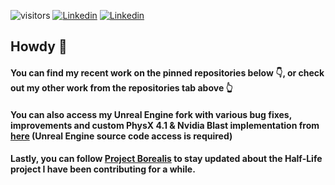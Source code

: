 ![visitors](https://visitor-badge.glitch.me/badge?page_id=dyanikoglu.dyanikoglu) <a href="https://www.linkedin.com/in/dyanikoglu/" target="_blank">![Linkedin](https://badgen.net/badge/Linkedin/Doğa%20Can%20Yanıkoğlu)</a> <a href="https://twitter.com/intent/follow?screen_name=dcyanikoglu" target="_blank">![Linkedin](https://badgen.net/twitter/follow/dcyanikoglu?icon=twitter)</a>
## Howdy 🤠 

#### You can find my recent work on the pinned repositories below 👇, or check out my other work from the repositories tab above 👆

#### You can also access my Unreal Engine fork with various bug fixes, improvements and custom PhysX 4.1 & Nvidia Blast implementation from [here](https://github.com/dyanikoglu/UnrealEngine) (Unreal Engine source code access is required)

#### Lastly, you can follow [Project Borealis](https://projectborealis.com) to stay updated about the Half-Life project I have been contributing for a while.
